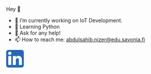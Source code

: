 Hey 👋

- 🔭 I’m currently working on IoT Development.
- 👯 Learning Python
- 💬 Ask for any help!
- 📫 How to reach me: abdulsahib.nizer@edu.savonia.fi


<a target="_blank" href="https://www.linkedin.com/in/abdulnizer/">
 <img src="5296501_linkedin_network_linkedin logo_icon.png">
</a>

